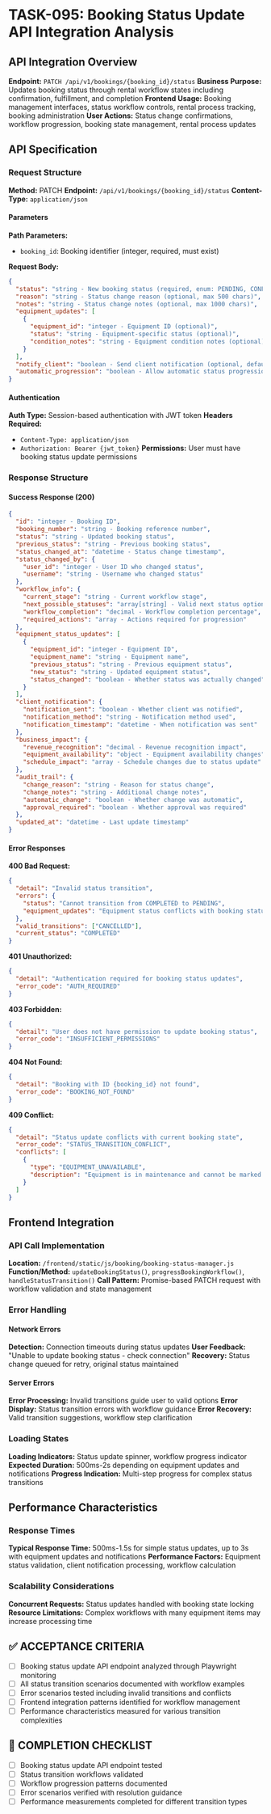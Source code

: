 # TASK-095: Booking Status Update API Integration Analysis

## API Integration Overview

**Endpoint:** `PATCH /api/v1/bookings/{booking_id}/status`
**Business Purpose:** Updates booking status through rental workflow states including confirmation, fulfillment, and completion
**Frontend Usage:** Booking management interfaces, status workflow controls, rental process tracking, booking administration
**User Actions:** Status change confirmations, workflow progression, booking state management, rental process updates

## API Specification

### Request Structure

**Method:** PATCH
**Endpoint:** `/api/v1/bookings/{booking_id}/status`
**Content-Type:** `application/json`

#### Parameters

**Path Parameters:**
- `booking_id`: Booking identifier (integer, required, must exist)

**Request Body:**

```json
{
  "status": "string - New booking status (required, enum: PENDING, CONFIRMED, PREPARED, DELIVERED, ACTIVE, RETURNED, COMPLETED, CANCELLED)",
  "reason": "string - Status change reason (optional, max 500 chars)",
  "notes": "string - Status change notes (optional, max 1000 chars)",
  "equipment_updates": [
    {
      "equipment_id": "integer - Equipment ID (optional)",
      "status": "string - Equipment-specific status (optional)",
      "condition_notes": "string - Equipment condition notes (optional)"
    }
  ],
  "notify_client": "boolean - Send client notification (optional, default: true)",
  "automatic_progression": "boolean - Allow automatic status progression (optional, default: false)"
}
```

#### Authentication

**Auth Type:** Session-based authentication with JWT token
**Headers Required:**
- `Content-Type: application/json`
- `Authorization: Bearer {jwt_token}`
**Permissions:** User must have booking status update permissions

### Response Structure

#### Success Response (200)

```json
{
  "id": "integer - Booking ID",
  "booking_number": "string - Booking reference number",
  "status": "string - Updated booking status",
  "previous_status": "string - Previous booking status",
  "status_changed_at": "datetime - Status change timestamp",
  "status_changed_by": {
    "user_id": "integer - User ID who changed status",
    "username": "string - Username who changed status"
  },
  "workflow_info": {
    "current_stage": "string - Current workflow stage",
    "next_possible_statuses": "array[string] - Valid next status options",
    "workflow_completion": "decimal - Workflow completion percentage",
    "required_actions": "array - Actions required for progression"
  },
  "equipment_status_updates": [
    {
      "equipment_id": "integer - Equipment ID",
      "equipment_name": "string - Equipment name",
      "previous_status": "string - Previous equipment status",
      "new_status": "string - Updated equipment status",
      "status_changed": "boolean - Whether status was actually changed"
    }
  ],
  "client_notification": {
    "notification_sent": "boolean - Whether client was notified",
    "notification_method": "string - Notification method used",
    "notification_timestamp": "datetime - When notification was sent"
  },
  "business_impact": {
    "revenue_recognition": "decimal - Revenue recognition impact",
    "equipment_availability": "object - Equipment availability changes",
    "schedule_impact": "array - Schedule changes due to status update"
  },
  "audit_trail": {
    "change_reason": "string - Reason for status change",
    "change_notes": "string - Additional change notes",
    "automatic_change": "boolean - Whether change was automatic",
    "approval_required": "boolean - Whether approval was required"
  },
  "updated_at": "datetime - Last update timestamp"
}
```

#### Error Responses

**400 Bad Request:**

```json
{
  "detail": "Invalid status transition",
  "errors": {
    "status": "Cannot transition from COMPLETED to PENDING",
    "equipment_updates": "Equipment status conflicts with booking status"
  },
  "valid_transitions": ["CANCELLED"],
  "current_status": "COMPLETED"
}
```

**401 Unauthorized:**

```json
{
  "detail": "Authentication required for booking status updates",
  "error_code": "AUTH_REQUIRED"
}
```

**403 Forbidden:**

```json
{
  "detail": "User does not have permission to update booking status",
  "error_code": "INSUFFICIENT_PERMISSIONS"
}
```

**404 Not Found:**

```json
{
  "detail": "Booking with ID {booking_id} not found",
  "error_code": "BOOKING_NOT_FOUND"
}
```

**409 Conflict:**

```json
{
  "detail": "Status update conflicts with current booking state",
  "error_code": "STATUS_TRANSITION_CONFLICT",
  "conflicts": [
    {
      "type": "EQUIPMENT_UNAVAILABLE",
      "description": "Equipment is in maintenance and cannot be marked as delivered"
    }
  ]
}
```

## Frontend Integration

### API Call Implementation

**Location:** `/frontend/static/js/booking/booking-status-manager.js`
**Function/Method:** `updateBookingStatus()`, `progressBookingWorkflow()`, `handleStatusTransition()`
**Call Pattern:** Promise-based PATCH request with workflow validation and state management

### Error Handling

#### Network Errors
**Detection:** Connection timeouts during status updates
**User Feedback:** "Unable to update booking status - check connection"
**Recovery:** Status change queued for retry, original status maintained

#### Server Errors
**Error Processing:** Invalid transitions guide user to valid options
**Error Display:** Status transition errors with workflow guidance
**Error Recovery:** Valid transition suggestions, workflow step clarification

### Loading States

**Loading Indicators:** Status update spinner, workflow progress indicator
**Expected Duration:** 500ms-2s depending on equipment updates and notifications
**Progress Indication:** Multi-step progress for complex status transitions

## Performance Characteristics

### Response Times
**Typical Response Time:** 500ms-1.5s for simple status updates, up to 3s with equipment updates and notifications
**Performance Factors:** Equipment status validation, client notification processing, workflow calculation

### Scalability Considerations
**Concurrent Requests:** Status updates handled with booking state locking
**Resource Limitations:** Complex workflows with many equipment items may increase processing time

## ✅ ACCEPTANCE CRITERIA

- [ ] Booking status update API endpoint analyzed through Playwright monitoring
- [ ] All status transition scenarios documented with workflow examples
- [ ] Error scenarios tested including invalid transitions and conflicts
- [ ] Frontend integration patterns identified for workflow management
- [ ] Performance characteristics measured for various transition complexities

## 📝 COMPLETION CHECKLIST

- [ ] Booking status update API endpoint tested
- [ ] Status transition workflows validated
- [ ] Workflow progression patterns documented
- [ ] Error scenarios verified with resolution guidance
- [ ] Performance measurements completed for different transition types
